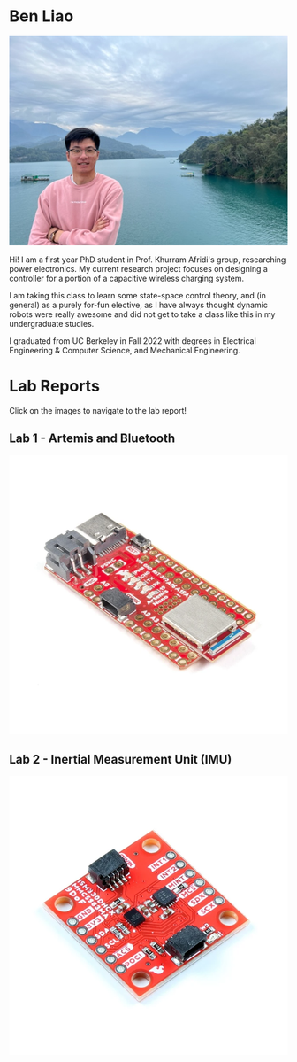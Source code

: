 # Ben Liao

![image](images/ben_photo.jpg)

Hi! I am a first year PhD student in Prof. Khurram Afridi's group, researching power electronics. My current research project focuses on designing a controller for a portion of a capacitive wireless charging system.

I am taking this class to learn some state-space control theory, and (in general) as a purely for-fun elective, as I have always thought dynamic robots were really awesome and did not get to take a class like this in my undergraduate studies.

I graduated from UC Berkeley in Fall 2022 with degrees in Electrical Engineering & Computer Science, and Mechanical Engineering.


# Lab Reports

Click on the images to navigate to the lab report!

## Lab 1 - Artemis and Bluetooth

[![lab1_thumbnail](images/lab1/lab1_thumbnail.png)](./lab1_report.html "Lab 1 Report")

## Lab 2 - Inertial Measurement Unit (IMU)

[![lab2_thumbnail](images/lab2/lab2_thumbnail.webp)](./lab2_report.html "Lab 2 Report")